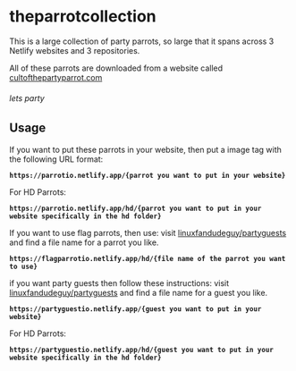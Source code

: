 # theparrotcollection

This is a large collection of party parrots, so large that it spans across 3 Netlify websites and 3 repositories.

All of these parrots are downloaded from a website called [cultofthepartyparrot.com](https://cultofthepartyparrot.com/)

###### lets party

## Usage
If you want to put these parrots in your website, then put a image tag with the following URL format:

**`https://parrotio.netlify.app/{parrot you want to put in your website}`**

For HD Parrots:



**`https://parrotio.netlify.app/hd/{parrot you want to put in your website specifically in the hd folder}`**

If you want to use flag parrots, then use:
visit [linuxfandudeguy/partyguests](https://github.com/linuxfandudeguy/flagparrots/tree/master) and find a file name for a parrot you like.

**`https://flagparrotio.netlify.app/hd/{file name of the parrot you want to use}`**

if you want party guests then follow these instructions:
visit [linuxfandudeguy/partyguests](https://github.com/linuxfandudeguy/partyguests/tree/master) and find a file name for a guest you like.


**`https://partyguestio.netlify.app/{guest you want to put in your website}`**

For HD Parrots:



**`https://partyguestio.netlify.app/hd/{guest you want to put in your website specifically in the hd folder}`**

